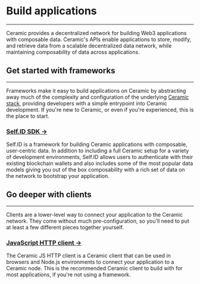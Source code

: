# **Build applications**

---

Ceramic provides a decentralized network for building Web3 applications with composable data. Ceramic's APIs enable applications to store, modify, and retrieve data from a scalable decentralized data network, while maintaining composability of data across applications.

## **Get started with frameworks**

---

Frameworks make it easy to build applications on Ceramic by abstracting away much of the complexity and configuration of the underlying [Ceramic stack](the-ceramic-stack.md), providing developers with a simple entrypoint into Ceramic development. If you're new to Ceramic, or even if you're experienced, this is the place to start.

### [**Self.ID SDK →**](../reference/self-id/index.md)

Self.ID is a framework for building Ceramic applications with composable, user-centric data. In addition to including a full Ceramic setup for a variety of development environments, Self.ID allows users to authenticate with their existing blockchain wallets and also includes some of the most popular data models giving you out of the box composability with a rich set of data on the network to bootstrap your application.

## **Go deeper with clients**

---

Clients are a lower-level way to connect your application to the Ceramic network. They come without much pre-configuration, so you'll need to put at least a few different pieces together yourself.

### [**JavaScript HTTP client →**](../reference/core-clients/ceramic-http.md)

The Ceramic JS HTTP client is a Ceramic client that can be used in browsers and Node.js environments to connect your application to a Ceramic node. This is the recommended Ceramic client to build with for most applications, if you're not using a framework.
